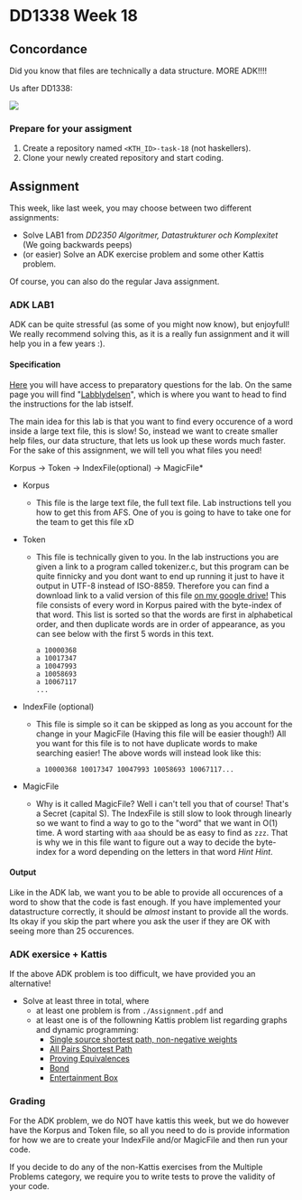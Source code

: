 # DD1338 Week 18
## Concordance

Did you know that files are technically a data structure. MORE ADK!!!!

Us after DD1338:

![](https://images-ext-2.discordapp.net/external/2Rs7TXoJ8cowULh0GOIIo89c9kNqNwNnI51nD4YtZpg/https/pics.me.me/thumb_algorithms-a1-machine-learning-data-structures-maths-what-is-64436671.png)

### Prepare for your assigment

1) Create a repository named `<KTH_ID>-task-18` (not haskellers).
2) Clone your newly created repository and start coding. 

## Assignment
This week, like last week, you may choose between two different assignments:

- Solve LAB1 from _DD2350 Algoritmer, Datastrukturer och Komplexitet_ (We going backwards peeps)
- (or easier) Solve an ADK exercise problem and some other Kattis problem.

Of course, you can also do the regular Java assignment.

### ADK LAB1
ADK can be quite stressful (as some of you might now know), but enjoyfull! We really recommend solving this, as it is a really fun assignment and it will help you in a few years :). 

#### Specification
[Here](https://kth.instructure.com/courses/21037/assignments/124041) you will have access to preparatory questions for the lab. On the same page you will find "[Labblydelsen](https://kth.instructure.com/courses/21037/assignments/124027)", which is where you want to head to find the instructions for the lab istself.

The main idea for this lab is that you want to find every occurence of a word inside a large text file, this is slow! So, instead we want to create smaller help files, our data structure, that lets us look up these words much faster. For the sake of this assignment, we will tell you what files you need!

Korpus -> Token -> IndexFile(optional) -> MagicFile*

* Korpus
  * This file is the large text file, the full text file. Lab instructions tell you how to get this from AFS. One of you is going to have to take one for the team to get this file xD

* Token
  * This file is technically given to you. In the lab instructions you are given a link to a program called tokenizer.c, but this program can be quite finnicky and you dont want to end up running it just to have it output in UTF-8 instead of ISO-8859. Therefore you can find a download link to a valid version of this file [on my google drive!](https://drive.google.com/file/d/1-UNSRL605BRI90PIfMkZEZ6Y8CdTCtuM/view?usp=sharing) This file consists of every word in Korpus paired with the byte-index of that word. This list is sorted so that the words are first in alphabetical order, and then duplicate words are in order of appearance, as you can see below with the first 5 words in this text.
    ```
    a 10000368
    a 10017347
    a 10047993
    a 10058693
    a 10067117
    ...
    ```
* IndexFile (optional)
  * This file is simple so it can be skipped as long as you account for the change in your MagicFile (Having this file will be easier though!) All you want for this file is to not have duplicate words to make searching easier! The above words will instead look like this:
    ```
    a 10000368 10017347 10047993 10058693 10067117...
    ```

* MagicFile
  * Why is it called MagicFile? Well i can't tell you that of course! That's a Secret (capital S). The IndexFile is still slow to look through linearly so we want to find a way to go to the "word" that we want in O(1) time. A word starting with `aaa` should be as easy to find as `zzz`. That is why we in this file want to figure out a way to decide the byte-index for a word depending on the letters in that word *Hint Hint*.


#### Output
Like in the ADK lab, we want you to be able to provide all occurences of a word to show that the code is fast enough. If you have implemented your datastructure correctly, it should be _almost_ instant to provide all the words. Its okay if you skip the part where you ask the user if they are OK with seeing more than 25 occurences.

### ADK exersice + Kattis
If the above ADK problem is too difficult, we have provided you an alternative!

- Solve at least three in total, where
    - at least one problem is from `./Assignment.pdf` and
    - at least one is of the followning Kattis problem list regarding graphs and dynamic programming:
      - [Single source shortest path, non-negative weights](https://open.kattis.com/problems/shortestpath1)
      - [All Pairs Shortest Path](https://open.kattis.com/problems/allpairspath)
      - [Proving Equivalences](https://open.kattis.com/problems/equivalences)
      - [Bond](https://open.kattis.com/problems/bond)
      - [Entertainment Box](https://open.kattis.com/problems/entertainmentbox)



### Grading
For the ADK problem, we do NOT have kattis this week, but we do however have the Korpus and Token file, so all you need to do is provide information for how we are to create your IndexFile and/or MagicFile and then run your code. 

If you decide to do any of the non-Kattis exercises from the Multiple Problems category, we require you to write tests to prove the validity of your code.
